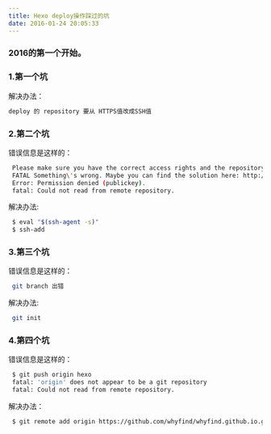```yaml
---
title: Hexo deploy操作踩过的坑
date: 2016-01-24 20:05:33
---
```

### 2016的第一个开始。

### 1.第一个坑
解决办法：
``` bash
deploy 的 repository 要从 HTTPS值改成SSH值
```

### 2.第二个坑
错误信息是这样的：
``` bash
 Please make sure you have the correct access rights and the repository exists.
 FATAL Something\'s wrong. Maybe you can find the solution here: http://hexo.io/docs/troubleshooting.html
 Error: Permission denied (publickey).
 fatal: Could not read from remote repository.
```
解决办法:
``` bash
 $ eval "$(ssh-agent -s)"
 $ ssh-add
```

### 3.第三个坑
错误信息是这样的：
``` bash
 git branch 出错
```
解决办法:
``` bash
 git init 
```

### 4.第四个坑
错误信息是这样的：
``` bash
 $ git push origin hexo
 fatal: 'origin' does not appear to be a git repository
 fatal: Could not read from remote repository.
```
解决办法：
``` bash
 $ git remote add origin https://github.com/whyfind/whyfind.github.io.git
```
